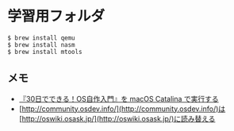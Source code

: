 # 学習用フォルダ

```shell
$ brew install qemu
$ brew install nasm
$ brew install mtools
```

## メモ

- [『30日でできる！OS自作入門』を macOS Catalina で実行する](https://qiita.com/noanoa07/items/8828c37c2e286522c7ee)
- [http://community.osdev.info/](http://community.osdev.info/)は[http://oswiki.osask.jp/](http://oswiki.osask.jp/)に読み替える

